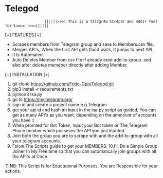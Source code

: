 # Telegod
                      ||||||>>>[ This is a T3l3gr4m SCr4p3r and 4dd3r Tool for Linux ]<<<||||||

  [+] FEATURES [+]
- Scrapes members from Telegram group and save to Members.csv file.
- Merges API's, When the first API gets flood waits, It jumps to next API.
- It Is Automated.
- Auto Deletes Member from csv file if already exist add-to-group. and also after deletes memeber directly after adding Member.

[+] INSTALLATION [+]

1. git clone https://github.com/Frido-Cpp/Telegod.git 
2. pip3 install -r requirements.txt
3. python3 tsa.py
4. go to https://my.telegram.org/ 
5. sign in and create a project name e.g Telegram
6. get your api id and hash an input in the tsa.py script as guided, You can get as many API's as you want, depending on the ammount of accounts you have :)
7. When promted for Bot Token, Input your Bot token or The Telegram Phone number which posseses the API you just inputed.
8. Join both the group you are to scrape with and the add-to-group with all your telegram accounts.
9. Folow The Scripts guide to get your MEMBERS.
10.I'll Do a Simple Group Joiner In My Free time so that you can automatically join groups with all the API's at Once.

 11.NB: This Script Is for Eductational Purposes. You are Responsible for your actions.
